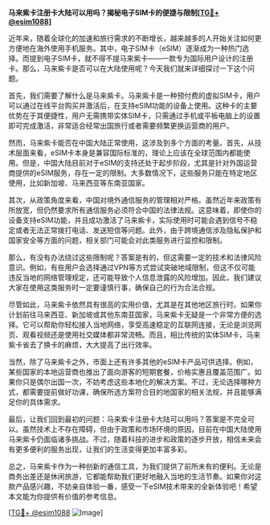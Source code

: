 **马来紫卡注册卡大陆可以用吗？揭秘电子SIM卡的便捷与限制[[TG💪+ @esim1088](https://t.me/s/esim1088)]**

近年来，随着全球化的加速和旅行需求的不断增长，越来越多的人开始关注如何更方便地在海外使用手机服务。其中，电子SIM卡（eSIM）逐渐成为一种热门选择。而提到电子SIM卡，就不得不提马来紫卡——一款专为国际用户设计的注册卡。那么，马来紫卡是否可以在大陆使用呢？今天我们就来详细探讨一下这个问题。

首先，我们需要了解什么是马来紫卡。马来紫卡是一种预付费的虚拟SIM卡，用户可以通过在线平台购买并激活后，在支持eSIM功能的设备上使用。这种卡的主要优势在于其便捷性，用户无需携带实体SIM卡，只需通过手机或平板电脑上的设置即可完成激活，非常适合经常出国旅行或者需要频繁更换运营商的用户。

然而，马来紫卡能否在中国大陆正常使用，这涉及到多个方面的考量。首先，从技术层面来看，eSIM卡本身是兼容国际标准的，理论上应该在全球范围内都能使用。但是，中国大陆目前对于eSIM的支持还处于起步阶段，尤其是针对外国运营商提供的eSIM服务，存在一定的限制。大多数情况下，这些服务只能在特定地区使用，比如新加坡、马来西亚等东南亚国家。

其次，从政策角度来看，中国对境外通信服务的管理相对严格。虽然近年来政策有所放宽，但仍然要求所有通信服务必须符合中国的法律法规。这意味着，即使你的设备支持eSIM功能，并且成功激活了马来紫卡，实际使用时可能会遇到信号不稳定或者无法正常拨打电话、发送短信等问题。此外，由于跨境通信涉及隐私保护和国家安全等方面的问题，相关部门可能会对此类服务进行监控和限制。

那么，有没有办法绕过这些限制呢？答案是有的，但这需要一定的技术和法律风险意识。例如，有些用户会选择通过VPN等方式尝试突破地域限制，但这不仅可能违反当地的网络管理规定，还可能导致个人信息泄露的风险增加。因此，我们建议大家在使用这类服务时一定要谨慎行事，确保自己的行为合法合规。

尽管如此，马来紫卡依然具有很高的实用价值，尤其是在其他地区旅行时。如果你计划前往马来西亚、新加坡或其他东南亚国家，马来紫卡无疑是一个非常方便的选择。它可以帮助你轻松接入当地网络，享受高速稳定的互联网连接，无论是浏览网页、观看视频还是使用社交媒体都非常流畅。而且，相比传统的实体SIM卡，马来紫卡省去了换卡的麻烦，大大提高了出行效率。

当然，除了马来紫卡之外，市面上还有许多其他的eSIM卡产品可供选择。例如，某些国家的本地运营商也推出了面向游客的短期套餐，价格实惠且覆盖范围广。如果你只是偶尔出国一次，不妨考虑这些本地化的解决方案。不过，无论选择哪种方式，都需要提前做好功课，确保所选方案符合目的地国家的相关法规，并且能够满足你的具体需求。

最后，让我们回到最初的问题：马来紫卡注册卡大陆可以用吗？答案是不完全可以。虽然技术上不存在障碍，但由于政策和市场环境的原因，目前在中国大陆使用马来紫卡仍面临诸多挑战。不过，随着科技的进步和政策的逐步开放，相信未来会有更多便利的服务出现，让我们的生活变得更加丰富多彩。

总之，马来紫卡作为一种创新的通信工具，为我们提供了前所未有的便利。无论是商务出差还是休闲旅游，它都能帮助我们更好地融入当地的生活节奏。如果你对这款产品感兴趣，不妨亲自体验一番，感受一下eSIM技术带来的全新体验吧！希望本文能为你提供有价值的参考信息。

[[TG💪+ @esim1088](https://t.me/s/esim1088) ![Image](https://i.postimg.cc/4NQfJmqS/Snipaste-2025-05-13-00-14-12.png)]